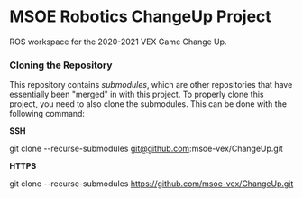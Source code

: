 # MSOE Robotics ChangeUp Project
ROS workspace for the 2020-2021 VEX Game Change Up.

### Cloning the Repository
This repository contains *submodules*, which are other repositories that have essentially been "merged" in with this project. To properly clone this project, you need 
to also clone the submodules. This can be done with the following command:

**SSH**

git clone --recurse-submodules git@github.com:msoe-vex/ChangeUp.git 


**HTTPS**

git clone --recurse-submodules https://github.com/msoe-vex/ChangeUp.git
